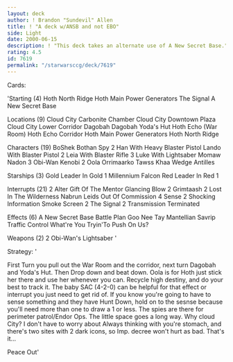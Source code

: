 ```yaml
---
layout: deck
author: ! Brandon "Sundevil" Allen
title: ! "A deck w/ANSB and not EBO"
side: Light
date: 2000-06-15
description: ! "This deck takes an alternate use of A New Secret Base."
rating: 4.5
id: 7619
permalink: "/starwarsccg/deck/7619"
---
```

Cards: 

'Starting (4)
       Hoth North Ridge
       Hoth Main Power Generators
       The Signal
       A New Secret Base

Locations (9)
       Cloud City Carbonite Chamber
       Cloud City Downtown Plaza
       Cloud City Lower Corridor
       Dagobah
       Dagobah Yoda's Hut
       Hoth Echo (War Room)
       Hoth Echo Corridor
       Hoth Main Power Generators
       Hoth North Ridge

Characters (19)
       BoShek
       Bothan Spy
     2 Han With Heavy Blaster Pistol
       Lando With Blaster Pistol
     2 Leia With Blaster Rifle
     3 Luke With Lightsaber
       Momaw Nadon
     3 Obi-Wan Kenobi
     2 Oola
       Orrimaarko
       Tawss Khaa
       Wedge Antilles

Starships (3)
       Gold Leader In Gold 1
       Millennium Falcon
       Red Leader In Red 1

Interrupts (21)
     2 Alter
       Gift Of The Mentor
       Glancing Blow
     2 Grimtaash
     2 Lost In The Wilderness
       Nabrun Leids
       Out Of Commission
     4 Sense
     2 Shocking Information
       Smoke Screen
     2 The Signal
     2 Transmission Terminated

Effects (6)
       A New Secret Base
       Battle Plan
       Goo Nee Tay
       Mantellian Savrip
       Traffic Control
       What're You Tryin'To Push On Us?

Weapons (2)
     2 Obi-Wan's Lightsaber '

Strategy: '

First Turn you pull out the War Room and the corridor, next turn Dagobah and Yoda's Hut. Then Drop down and beat down. Oola is for Hoth just stick her there and use her whenever you can. Recycle high destiny, and do your best to track it. The baby SAC (4-2-0) can be helpful for that effect or interrupt you just need to get rid of. If you know you're going to have to sense something and they have Hunt Down, hold on to the sesnse because you'll need more than one to draw a 1 or less. The spies are there for perimeter patrol/Endor Ops. The little space goes a long way. Why cloud City? I don't have to worry about Always thinking with you're stomach, and there's two sites with 2 dark icons, so Imp. decree won't hurt as bad. That's it...

Peace Out'
